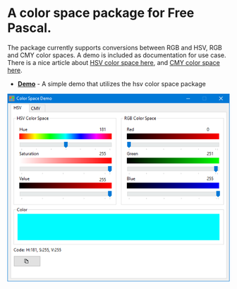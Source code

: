 # A color space package for Free Pascal.
The package currently supports conversions between RGB and HSV, RGB and CMY color spaces. A demo is included as documentation for use case.
There is a nice article about [HSV color space here](https://en.wikipedia.org/wiki/HSL_and_HSV), and [CMY color space here](https://en.wikipedia.org/wiki/CMY_color_model).


* **[Demo](demo/mainframe.pas)** - A simple demo that utilizes the hsv color space package

![](thumbs/demo.png)